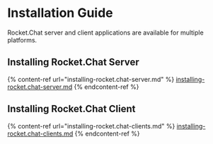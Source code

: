 # Installation Guide

Rocket.Chat server and client applications are available for multiple platforms.

## Installing Rocket.Chat Server

{% content-ref url="installing-rocket.chat-server.md" %}
[installing-rocket.chat-server.md](installing-rocket.chat-server.md)
{% endcontent-ref %}

## Installing Rocket.Chat Client

{% content-ref url="installing-rocket.chat-clients.md" %}
[installing-rocket.chat-clients.md](installing-rocket.chat-clients.md)
{% endcontent-ref %}
